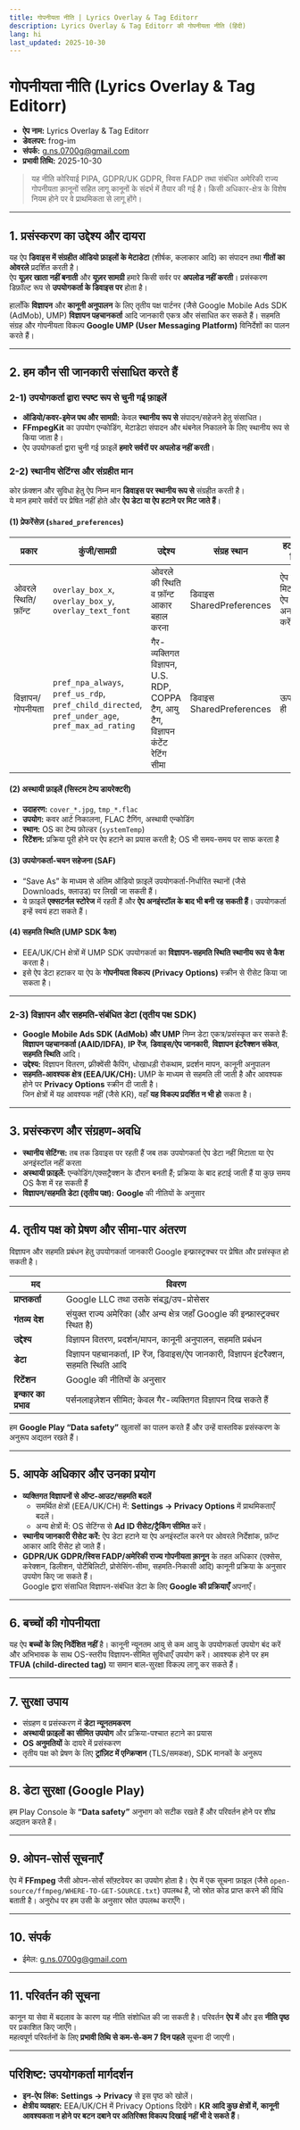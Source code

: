 ```yaml
---
title: गोपनीयता नीति | Lyrics Overlay & Tag Editorr
description: Lyrics Overlay & Tag Editorr की गोपनीयता नीति (हिंदी)
lang: hi
last_updated: 2025-10-30
---
```


# गोपनीयता नीति (Lyrics Overlay & Tag Editorr)

- **ऐप नाम:** Lyrics Overlay & Tag Editorr  
- **डेवलपर:** frog-im  
- **संपर्क:** [g.ns.0700g@gmail.com](mailto:g.ns.0700g@gmail.com)
- **प्रभावी तिथि:** 2025-10-30

> यह नीति कोरियाई PIPA, GDPR/UK GDPR, स्विस FADP तथा संबंधित अमेरिकी राज्य गोपनीयता क़ानूनों सहित लागू कानूनों के संदर्भ में तैयार की गई है। किसी अधिकार-क्षेत्र के विशेष नियम होने पर वे प्राथमिकता से लागू होंगे।

---

## 1. प्रसंस्करण का उद्देश्य और दायरा

यह ऐप **डिवाइस में संग्रहीत ऑडियो फ़ाइलों के मेटाडेटा** (शीर्षक, कलाकार आदि) का संपादन तथा **गीतों का ओवरले** प्रदर्शित करती है।  
ऐप **यूज़र खाता नहीं बनाती** और **यूज़र सामग्री** हमारे किसी सर्वर पर **अपलोड नहीं करती**। प्रसंस्करण डिफ़ॉल्ट रूप से **उपयोगकर्ता के डिवाइस पर** होता है।

हालाँकि **विज्ञापन** और **कानूनी अनुपालन** के लिए तृतीय पक्ष पार्टनर (जैसे Google Mobile Ads SDK (AdMob), UMP) **विज्ञापन पहचानकर्ता** आदि जानकारी एकत्र और संसाधित कर सकते हैं। सहमति संग्रह और गोपनीयता विकल्प **Google UMP (User Messaging Platform)** विनिर्देशों का पालन करते हैं।

---

## 2. हम कौन सी जानकारी संसाधित करते हैं

### 2-1) उपयोगकर्ता द्वारा स्पष्ट रूप से चुनी गई फ़ाइलें
- **ऑडियो/कवर-इमेज पथ और सामग्री:** केवल **स्थानीय रूप से** संपादन/सहेजने हेतु संसाधित।  
- **FFmpegKit** का उपयोग एन्कोडिंग, मेटाडेटा संपादन और थंबनेल निकालने के लिए स्थानीय रूप से किया जाता है।  
- ऐप उपयोगकर्ता द्वारा चुनी गई फ़ाइलें **हमारे सर्वरों पर अपलोड नहीं करती**।

### 2-2) स्थानीय सेटिंग्स और संग्रहीत मान

कोर फ़ंक्शन और सुविधा हेतु ऐप निम्न मान **डिवाइस पर स्थानीय रूप से** संग्रहीत करती है।  
ये मान हमारे सर्वरों पर प्रेषित नहीं होते और **ऐप डेटा या ऐप हटाने पर मिट जाते हैं**।

#### (1) प्रेफरेंसेज़ (`shared_preferences`)
| प्रकार | कुंजी/सामग्री | उद्देश्य | संग्रह स्थान | हटाने की विधि |
|---|---|---|---|---|
| ओवरले स्थिति/फ़ॉन्ट | `overlay_box_x`, `overlay_box_y`, `overlay_text_font` | ओवरले की स्थिति व फ़ॉन्ट आकार बहाल करना | डिवाइस SharedPreferences | ऐप डेटा मिटाएँ या ऐप अनइंस्टॉल करें |
| विज्ञापन/गोपनीयता | `pref_npa_always`, `pref_us_rdp`, `pref_child_directed`, `pref_under_age`, `pref_max_ad_rating` | गैर-व्यक्तिगत विज्ञापन, U.S. RDP, COPPA टैग, आयु टैग, विज्ञापन कंटेंट रेटिंग सीमा | डिवाइस SharedPreferences | ऊपर जैसा ही |

#### (2) अस्थायी फ़ाइलें (सिस्टम टेम्प डायरेक्टरी)
- **उदाहरण:** `cover_*.jpg`, `tmp_*.flac`  
- **उपयोग:** कवर आर्ट निकालना, FLAC टैगिंग, अस्थायी एन्कोडिंग  
- **स्थान:** OS का टेम्प फ़ोल्डर (`systemTemp`)  
- **रिटेंशन:** प्रक्रिया पूरी होने पर ऐप हटाने का प्रयास करती है; OS भी समय-समय पर साफ करता है

#### (3) उपयोगकर्ता-चयन सहेजना (SAF)
- “Save As” के माध्यम से अंतिम ऑडियो फ़ाइलें उपयोगकर्ता-निर्धारित स्थानों (जैसे Downloads, क्लाउड) पर लिखी जा सकती हैं।  
- ये फ़ाइलें **एक्सटर्नल स्टोरेज** में रहती हैं और **ऐप अनइंस्टॉल के बाद भी बनी रह सकती हैं**। उपयोगकर्ता इन्हें स्वयं हटा सकते हैं।

#### (4) सहमति स्थिति (UMP SDK कैश)
- EEA/UK/CH क्षेत्रों में UMP SDK उपयोगकर्ता का **विज्ञापन-सहमति स्थिति स्थानीय रूप से कैश** करता है।  
- इसे ऐप डेटा हटाकर या ऐप के **गोपनीयता विकल्प (Privacy Options)** स्क्रीन से रीसेट किया जा सकता है।

---

### 2-3) विज्ञापन और सहमति-संबंधित डेटा (तृतीय पक्ष SDK)
- **Google Mobile Ads SDK (AdMob) और UMP** निम्न डेटा एकत्र/प्रसंस्कृत कर सकते हैं: **विज्ञापन पहचानकर्ता (AAID/IDFA)**, **IP रेंज**, **डिवाइस/ऐप जानकारी**, **विज्ञापन इंटरैक्शन संकेत**, **सहमति स्थिति** आदि।  
- **उद्देश्य:** विज्ञापन वितरण, फ़्रीक्वेंसी कैपिंग, धोखाधड़ी रोकथाम, प्रदर्शन मापन, कानूनी अनुपालन  
- **सहमति-आवश्यक क्षेत्र (EEA/UK/CH):** UMP के माध्यम से सहमति ली जाती है और आवश्यक होने पर **Privacy Options** स्क्रीन दी जाती है।  
  जिन क्षेत्रों में यह आवश्यक नहीं (जैसे KR), वहाँ **यह विकल्प प्रदर्शित न भी हो** सकता है।

---

## 3. प्रसंस्करण और संग्रहण-अवधि

- **स्थानीय सेटिंग्स:** तब तक डिवाइस पर रहती हैं जब तक उपयोगकर्ता ऐप डेटा नहीं मिटाता या ऐप अनइंस्टॉल नहीं करता  
- **अस्थायी फ़ाइलें:** एन्कोडिंग/एक्सट्रैक्शन के दौरान बनती हैं; प्रक्रिया के बाद हटाई जाती हैं या कुछ समय OS कैश में रह सकती हैं  
- **विज्ञापन/सहमति डेटा (तृतीय पक्ष):** **Google** की नीतियों के अनुसार

---

## 4. तृतीय पक्ष को प्रेषण और सीमा-पार अंतरण

विज्ञापन और सहमति प्रबंधन हेतु उपयोगकर्ता जानकारी Google इन्फ्रास्ट्रक्चर पर प्रेषित और प्रसंस्कृत हो सकती है।

| मद | विवरण |
|---|---|
| **प्राप्तकर्ता** | Google LLC तथा उसके संबद्ध/उप-प्रोसेसर |
| **गंतव्य देश** | संयुक्त राज्य अमेरिका (और अन्य क्षेत्र जहाँ Google की इन्फ्रास्ट्रक्चर स्थित है) |
| **उद्देश्य** | विज्ञापन वितरण, प्रदर्शन/मापन, कानूनी अनुपालन, सहमति प्रबंधन |
| **डेटा** | विज्ञापन पहचानकर्ता, IP रेंज, डिवाइस/ऐप जानकारी, विज्ञापन इंटरैक्शन, सहमति स्थिति आदि |
| **रिटेंशन** | Google की नीतियों के अनुसार |
| **इन्कार का प्रभाव** | पर्सनलाइज़ेशन सीमित; केवल गैर-व्यक्तिगत विज्ञापन दिख सकते हैं |

हम **Google Play “Data safety”** खुलासों का पालन करते हैं और उन्हें वास्तविक प्रसंस्करण के अनुरूप अद्यतन रखते हैं।

---

## 5. आपके अधिकार और उनका प्रयोग

- **व्यक्तिगत विज्ञापनों से ऑप्ट-आउट/सहमति बदलें**  
  - समर्थित क्षेत्रों (EEA/UK/CH) में: **Settings → Privacy Options** में प्राथमिकताएँ बदलें।  
  - अन्य क्षेत्रों में: OS सेटिंग्स से **Ad ID रीसेट/ट्रैकिंग सीमित** करें।
- **स्थानीय जानकारी रीसेट करें:** ऐप डेटा हटाने या ऐप अनइंस्टॉल करने पर ओवरले निर्देशांक, फ़ॉन्ट आकार आदि रीसेट हो जाते हैं।
- **GDPR/UK GDPR/स्विस FADP/अमेरिकी राज्य गोपनीयता क़ानून** के तहत अधिकार (एक्सेस, करेक्शन, डिलीशन, पोर्टेबिलिटी, प्रोसेसिंग-सीमा, सहमति-निकासी आदि) कानूनी प्रक्रिया के अनुसार उपयोग किए जा सकते हैं।  
  Google द्वारा संसाधित विज्ञापन-संबंधित डेटा के लिए **Google की प्रक्रियाएँ** अपनाएँ।

---

## 6. बच्चों की गोपनीयता

यह ऐप **बच्चों के लिए निर्देशित नहीं** है। कानूनी न्यूनतम आयु से कम आयु के उपयोगकर्ता उपयोग बंद करें और अभिभावक के साथ OS-स्तरीय विज्ञापन-सीमित सुविधाएँ उपयोग करें। आवश्यक होने पर हम **TFUA (child-directed tag)** या समान बाल-सुरक्षा विकल्प लागू कर सकते हैं।

---

## 7. सुरक्षा उपाय

- संग्रहण व प्रसंस्करण में **डेटा न्यूनतमकरण**  
- **अस्थायी फ़ाइलों का सीमित उपयोग** और प्रक्रिया-पश्चात हटाने का प्रयास  
- **OS अनुमतियों** के दायरे में प्रसंस्करण  
- तृतीय पक्ष को प्रेषण के लिए **ट्रांज़िट में एन्क्रिप्शन** (TLS/समकक्ष), SDK मानकों के अनुरूप

---

## 8. डेटा सुरक्षा (Google Play)

हम Play Console के **“Data safety”** अनुभाग को सटीक रखते हैं और परिवर्तन होने पर शीघ्र अद्यतन करते हैं।

---

## 9. ओपन-सोर्स सूचनाएँ

ऐप में **FFmpeg** जैसी ओपन-सोर्स सॉफ़्टवेयर का उपयोग होता है। ऐप में एक सूचना फ़ाइल (जैसे `open-source/ffmpeg/WHERE-TO-GET-SOURCE.txt`) उपलब्ध है, जो स्रोत कोड प्राप्त करने की विधि बताती है। अनुरोध पर हम उसी के अनुसार स्रोत उपलब्ध कराएँगे।

---

## 10. संपर्क

- ईमेल: [g.ns.0700g@gmail.com](mailto:g.ns.0700g@gmail.com)

---

## 11. परिवर्तन की सूचना

कानून या सेवा में बदलाव के कारण यह नीति संशोधित की जा सकती है। परिवर्तन **ऐप में** और इस **नीति पृष्ठ** पर प्रकाशित किए जाएँगे।  
महत्वपूर्ण परिवर्तनों के लिए **प्रभावी तिथि से कम-से-कम 7 दिन पहले** सूचना दी जाएगी।

---

## परिशिष्ट: उपयोगकर्ता मार्गदर्शन

- **इन-ऐप लिंक:** **Settings → Privacy** से इस पृष्ठ को खोलें।  
- **क्षेत्रीय व्यवहार:** EEA/UK/CH में Privacy Options दिखेंगे। **KR आदि कुछ क्षेत्रों में, कानूनी आवश्यकता न होने पर बटन दबाने पर अतिरिक्त विकल्प दिखाई नहीं भी दे सकते हैं**।

